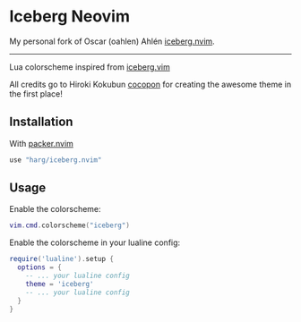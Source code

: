 # Iceberg Neovim

My personal fork of Oscar (oahlen) Ahlén [iceberg.nvim](https://codeberg.org/oahlen/iceberg.nvim).

___


Lua colorscheme inspired from [iceberg.vim](https://github.com/cocopon/iceberg.vim)

All credits go to Hiroki Kokubun [cocopon](https://github.com/cocopon) for creating the awesome theme in the first place!

## Installation 

With [packer.nvim](https://github.com/wbthomason/packer.nvim)

```lua
use "harg/iceberg.nvim"
```

## Usage

Enable the colorscheme:
```lua
vim.cmd.colorscheme("iceberg")
```
Enable the colorscheme in your lualine config:
```lua
require('lualine').setup {
  options = {
    -- ... your lualine config
    theme = 'iceberg'
    -- ... your lualine config
  }
}
```
